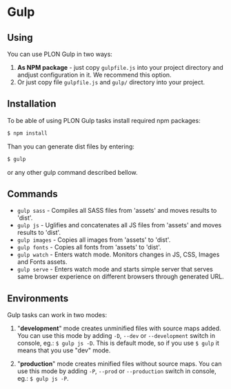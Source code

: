 # Gulp

## Using

You can use PLON Gulp in two ways:

1. **As NPM package** - just copy `gulpfile.js` into your project directory and andjust configuration in it. We recommend this option.
2. Or just copy file `gulpfile.js` and `gulp/` directory into your project.

## Installation

To be able of using PLON Gulp tasks install required npm packages:
```bash
$ npm install
```

Than you can generate dist files by entering:
```bash
$ gulp
```
or any other gulp command described bellow.

## Commands

* `gulp sass` - Compiles all SASS files from 'assets' and moves results to 'dist'.
* `gulp js` - Uglifies and concatenates all JS files from 'assets' and moves results to 'dist'.
* `gulp images` - Copies all images from 'assets' to 'dist'.
* `gulp fonts` - Copies all fonts from 'assets' to 'dist'.
* `gulp watch` - Enters watch mode. Monitors changes in JS, CSS, Images and Fonts assets.
* `gulp serve` - Enters watch mode and starts simple server that serves same browser experience on different browsers through generated URL.


## Environments

Gulp tasks can work in two modes:
1. "**development**" mode creates unminified files with source maps added. You can use this mode by adding `-D`, `--dev` or `--development` switch in console, eg.: `$ gulp js -D`. This is default mode, so if you use `$ gulp` it means that you use "dev" mode.

2. "**production**" mode creates minified files without source maps. You can use this mode by adding `-P`, `--prod` or `--production` switch in console, eg.: `$ gulp js -P`.
